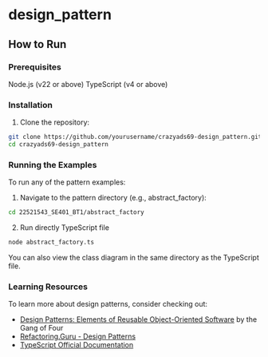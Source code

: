 # design_pattern

## How to Run

### Prerequisites

Node.js (v22 or above)
TypeScript (v4 or above)

### Installation

1. Clone the repository:

```bash
git clone https://github.com/yourusername/crazyads69-design_pattern.git
cd crazyads69-design_pattern
```

### Running the Examples

To run any of the pattern examples:

1. Navigate to the pattern directory (e.g., abstract_factory):

```bash
cd 22521543_SE401_BT1/abstract_factory
```

2. Run directly TypeScript file

```bash
node abstract_factory.ts
```

You can also view the class diagram in the same directory as the TypeScript file.

### Learning Resources

To learn more about design patterns, consider checking out:

- [Design Patterns: Elements of Reusable Object-Oriented Software](https://www.amazon.com/Design-Patterns-Elements-Reusable-Object-Oriented/dp/0201633612) by the Gang of Four
- [Refactoring.Guru - Design Patterns](https://refactoring.guru/design-patterns)
- [TypeScript Official Documentation](https://www.typescriptlang.org/docs/)
